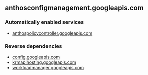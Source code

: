 ## anthosconfigmanagement.googleapis.com

### Automatically enabled services

* [anthospolicycontroller.googleapis.com](../anthospolicycontroller.googleapis.com/)

### Reverse dependencies

* [config.googleapis.com](../config.googleapis.com/)
* [krmapihosting.googleapis.com](../krmapihosting.googleapis.com/)
* [workloadmanager.googleapis.com](../workloadmanager.googleapis.com/)
